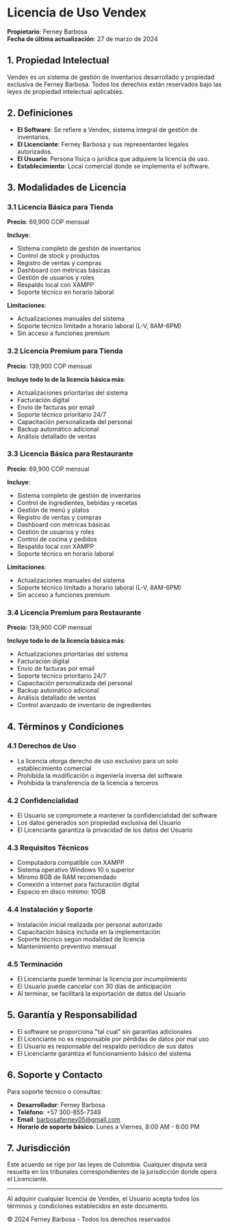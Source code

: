 # Licencia de Uso Vendex

**Propietario**: Ferney Barbosa  
**Fecha de última actualización**: 27 de marzo de 2024

## 1. Propiedad Intelectual

Vendex es un sistema de gestión de inventarios desarrollado y propiedad exclusiva de Ferney Barbosa. Todos los derechos están reservados bajo las leyes de propiedad intelectual aplicables.

## 2. Definiciones

- **El Software**: Se refiere a Vendex, sistema integral de gestión de inventarios.
- **El Licenciante**: Ferney Barbosa y sus representantes legales autorizados.
- **El Usuario**: Persona física o jurídica que adquiere la licencia de uso.
- **Establecimiento**: Local comercial donde se implementa el software.

## 3. Modalidades de Licencia

### 3.1 Licencia Básica para Tienda

**Precio**: 69,900 COP mensual

**Incluye**:
- Sistema completo de gestión de inventarios
- Control de stock y productos
- Registro de ventas y compras
- Dashboard con métricas básicas
- Gestión de usuarios y roles
- Respaldo local con XAMPP
- Soporte técnico en horario laboral

**Limitaciones**:
- Actualizaciones manuales del sistema
- Soporte técnico limitado a horario laboral (L-V, 8AM-6PM)
- Sin acceso a funciones premium

### 3.2 Licencia Premium para Tienda

**Precio**: 139,900 COP mensual

**Incluye todo lo de la licencia básica más**:
- Actualizaciones prioritarias del sistema
- Facturación digital
- Envío de facturas por email
- Soporte técnico prioritario 24/7
- Capacitación personalizada del personal
- Backup automático adicional
- Análisis detallado de ventas

### 3.3 Licencia Básica para Restaurante

**Precio**: 69,900 COP mensual

**Incluye**:
- Sistema completo de gestión de inventarios
- Control de ingredientes, bebidas y recetas
- Gestión de menú y platos
- Registro de ventas y compras
- Dashboard con métricas básicas
- Gestión de usuarios y roles
- Control de cocina y pedidos
- Respaldo local con XAMPP
- Soporte técnico en horario laboral

**Limitaciones**:
- Actualizaciones manuales del sistema
- Soporte técnico limitado a horario laboral (L-V, 8AM-6PM)
- Sin acceso a funciones premium

### 3.4 Licencia Premium para Restaurante

**Precio**: 139,900 COP mensual

**Incluye todo lo de la licencia básica más**:
- Actualizaciones prioritarias del sistema
- Facturación digital
- Envío de facturas por email
- Soporte técnico prioritario 24/7
- Capacitación personalizada del personal
- Backup automático adicional
- Análisis detallado de ventas
- Control avanzado de inventario de ingredientes

## 4. Términos y Condiciones

### 4.1 Derechos de Uso
- La licencia otorga derecho de uso exclusivo para un solo establecimiento comercial
- Prohibida la modificación o ingeniería inversa del software
- Prohibida la transferencia de la licencia a terceros

### 4.2 Confidencialidad
- El Usuario se compromete a mantener la confidencialidad del software
- Los datos generados son propiedad exclusiva del Usuario
- El Licenciante garantiza la privacidad de los datos del Usuario

### 4.3 Requisitos Técnicos
- Computadora compatible con XAMPP
- Sistema operativo Windows 10 o superior
- Mínimo 8GB de RAM recomendado
- Conexión a internet para facturación digital
- Espacio en disco mínimo: 10GB

### 4.4 Instalación y Soporte
- Instalación inicial realizada por personal autorizado
- Capacitación básica incluida en la implementación
- Soporte técnico según modalidad de licencia
- Mantenimiento preventivo mensual

### 4.5 Terminación
- El Licenciante puede terminar la licencia por incumplimiento
- El Usuario puede cancelar con 30 días de anticipación
- Al terminar, se facilitará la exportación de datos del Usuario

## 5. Garantía y Responsabilidad

- El software se proporciona "tal cual" sin garantías adicionales
- El Licenciante no es responsable por pérdidas de datos por mal uso
- El Usuario es responsable del respaldo periódico de sus datos
- El Licenciante garantiza el funcionamiento básico del sistema

## 6. Soporte y Contacto

Para soporte técnico o consultas:
- **Desarrollador**: Ferney Barbosa
- **Teléfono**: +57 300-855-7349
- **Email**: barbosaferney05@gmail.com
- **Horario de soporte básico**: Lunes a Viernes, 8:00 AM - 6:00 PM

## 7. Jurisdicción

Este acuerdo se rige por las leyes de Colombia. Cualquier disputa será resuelta en los tribunales correspondientes de la jurisdicción donde opera el Licenciante.

---

Al adquirir cualquier licencia de Vendex, el Usuario acepta todos los términos y condiciones establecidos en este documento.

© 2024 Ferney Barbosa - Todos los derechos reservados